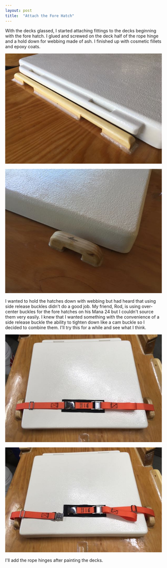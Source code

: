 ```yaml
---
layout: post
title:  "Attach the Fore Hatch"
---
```


With the decks glassed, I started attaching fittings to the decks beginning with the fore hatch. I glued and screwed on the deck half of the rope hinge and a hold down for webbing made of ash. I finished up with cosmetic fillets and epoxy coats.

![Fore Hatch Hinge](/assets/images/fore-hatch-hinge.jpg)

![Fore Hatch Hold Down](/assets/images/fore-hatch-hold-down.jpg)

I wanted to hold the hatches down with webbing but had heard that using side release buckles didn't do a good job. My friend, Rod, is using over-center buckles for the fore hatches on his Mana 24 but I couldn't source them very easily. I knew that I wanted something with the convenience of a side release buckle the ability to tighten down like a cam buckle so I decided to combine them. I'll try this for a while and see what I think.

![Fore Hatch Locked](/assets/images/fore-hatch-locked.jpg)

![Fore Hatch Unlocked](/assets/images/fore-hatch-unlocked.jpg)

I'll add the rope hinges after painting the decks.
